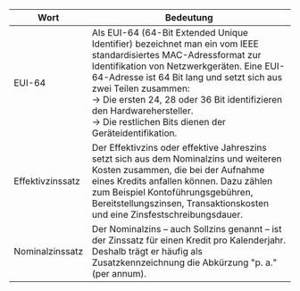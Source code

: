 

| Wort             | Bedeutung                                                                                                                                                                                                                                                                                                                                                                   |
| ---------------- | --------------------------------------------------------------------------------------------------------------------------------------------------------------------------------------------------------------------------------------------------------------------------------------------------------------------------------------------------------------------------- |
| EUI-64           | Als EUI-64 (64-Bit Extended Unique Identifier) bezeichnet man ein vom IEEE standardisiertes MAC-Adressformat zur Identifikation von Netzwerkgeräten. Eine EUI-64-Adresse ist 64 Bit lang und setzt sich aus zwei Teilen zusammen: </br> → Die ersten 24, 28 oder 36 Bit identifizieren den Hardwarehersteller. </br> → Die restlichen Bits dienen der Geräteidentifikation. |
| Effektivzinssatz | Der Effektivzins oder effektive Jahreszins setzt sich aus dem Nominalzins und weiteren Kosten zusammen, die bei der Aufnahme eines Kredits anfallen können. Dazu zählen zum Beispiel Kontoführungsgebühren, Bereitstellungszinsen, Transaktionskosten und eine Zinsfestschreibungsdauer.                                                                                    |
| Nominalzinssatz  | Der Nominalzins – auch Sollzins genannt – ist der Zinssatz für einen Kredit pro Kalenderjahr. Deshalb trägt er häufig als Zusatzkennzeichnung die Abkürzung "p. a." (per annum).                                                                                                                                                                                            |
